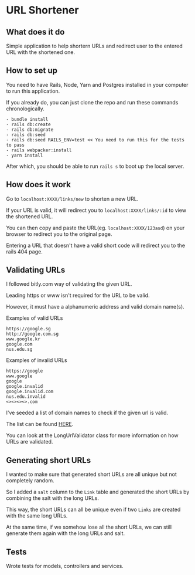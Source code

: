 # URL Shortener

## What does it do
Simple application to help shortern URLs and redirect user to the entered URL with the shortened one.

## How to set up
You need to have Rails, Node, Yarn and Postgres installed in your computer to run this application.

If you already do, you can just clone the repo and run these commands chronologically.

```
- bundle install
- rails db:create
- rails db:migrate
- rails db:seed
- rails db:seed RAILS_ENV=test << You need to run this for the tests to pass
- rails webpacker:install
- yarn install
```

After which, you should be able to run `rails s` to boot up the local server.

## How does it work

Go to `localhost:XXXX/links/new` to shorten a new URL.

If your URL is valid, it will redirect you to `localhost:XXXX/links/:id` to view the shortened URL.

You can then copy and paste the URL(eg. `localhost:XXXX/123asd`) on your browser to redirect you to the original page.

Entering a URL that doesn't have a valid short code will redirect you to the rails 404 page.

## Validating URLs

I followed bitly.com way of validating the given URL.

Leading https or www isn't required for the URL to be valid.

However, it must have a alphanumeric address and valid domain name(s).

Examples of valid URLs

```
https://google.sg
http://google.com.sg
www.google.kr
google.com
nus.edu.sg
```

Examples of invalid URLs

```
https://google
www.google
google
google.invalid
google.invalid.com
nus.edu.invalid
<><><><>.com
```

I've seeded a list of domain names to check if the given url is valid. 

The list can be found [HERE](https://data.iana.org/TLD/tlds-alpha-by-domain.txt).

You can look at the LongUrlValidator class for more information on how URLs are validated.

## Generating short URLs

I wanted to make sure that generated short URLs are all unique but not completely random.

So I added a `salt` column to the `Link` table and generated the short URLs by combining the salt with the long URLs.

This way, the short URLs can all be unique even if two `Links` are created with the same long URLs.

At the same time, if we somehow lose all the short URLs, we can still generate them again with the long URLs and salt. 

## Tests

Wrote tests for models, controllers and services.

